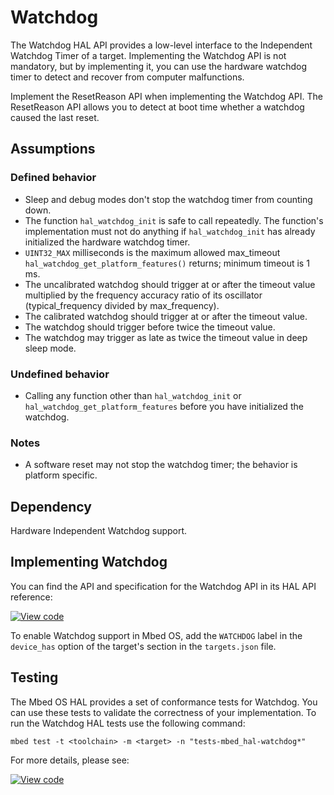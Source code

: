 <h1 id="watchdog-port">Watchdog</h1>

The Watchdog HAL API provides a low-level interface to the Independent Watchdog Timer of a target. Implementing the Watchdog API is not mandatory, but by implementing it, you can use the hardware watchdog timer to detect and recover from computer malfunctions.

Implement the ResetReason API when implementing the Watchdog API. The ResetReason API allows you to detect at boot time whether a watchdog caused the last reset.

## Assumptions

### Defined behavior

- Sleep and debug modes don't stop the watchdog timer from counting down.
- The function `hal_watchdog_init` is safe to call repeatedly. The function's implementation must not do anything if `hal_watchdog_init` has already initialized the hardware watchdog timer.
- `UINT32_MAX` milliseconds is the maximum allowed max_timeout `hal_watchdog_get_platform_features()` returns; minimum timeout is 1 ms.
- The uncalibrated watchdog should trigger at or after the timeout value multiplied by the frequency accuracy ratio of its oscillator (typical_frequency divided by max_frequency).
- The calibrated watchdog should trigger at or after the timeout value.
- The watchdog should trigger before twice the timeout value.
- The watchdog may trigger as late as twice the timeout value in deep sleep mode.

### Undefined behavior

- Calling any function other than `hal_watchdog_init` or `hal_watchdog_get_platform_features` before you have initialized the watchdog.

### Notes

- A software reset may not stop the watchdog timer; the behavior is platform specific.

## Dependency

Hardware Independent Watchdog support.

## Implementing Watchdog

You can find the API and specification for the Watchdog API in its HAL API reference:

[![View code](https://www.mbed.com/embed/?type=library)](https://os.mbed.com/docs/mbed-os/v6.15/mbed-os-api-doxy/group__hal__watchdog.html)

To enable Watchdog support in Mbed OS, add the `WATCHDOG` label in the `device_has` option of the target's section in the `targets.json` file.

## Testing

The Mbed OS HAL provides a set of conformance tests for Watchdog. You can use these tests to validate the correctness of your implementation. To run the Watchdog HAL tests use the following command:

```
mbed test -t <toolchain> -m <target> -n "tests-mbed_hal-watchdog*"
```

For more details, please see:

[![View code](https://www.mbed.com/embed/?type=library)](https://os.mbed.com/docs/mbed-os/v6.15/mbed-os-api-doxy/group__hal__watchdog__tests.html)
